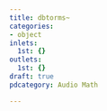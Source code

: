 ```yaml
---
title: dbtorms~
categories:
- object
inlets:
  1st: {}
outlets:
  1st: {}
draft: true
pdcategory: Audio Math

---
```


